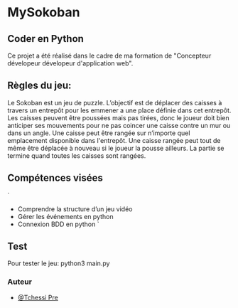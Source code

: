 # MySokoban
## Coder en Python
Ce projet a été réalisé dans le cadre de ma formation de "Concepteur dévelopeur dévelopeur d'application web".

## Règles du jeu:
Le Sokoban est un jeu de puzzle. L’objectif est de déplacer des caisses à travers un
entrepôt pour les emmener a une place définie dans cet entrepôt. Les caisses peuvent
être poussées mais pas tirées, donc le joueur doit bien anticiper ses mouvements pour
ne pas coincer une caisse contre un mur ou dans un angle. Une caisse peut être rangée
sur n’importe quel emplacement disponible dans l'entrepôt. Une caisse rangée peut tout
de même être déplacée à nouveau si le joueur la pousse ailleurs. La partie se termine
quand toutes les caisses sont rangées.

## Compétences visées
`
- Comprendre la structure d’un jeu vidéo
- Gérer les événements en python
- Connexion BDD en python
`
## Test

Pour tester le jeu:
python3 main.py
### Auteur

- [@Tchessi Pre](https://github.com/Tchessi)